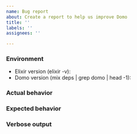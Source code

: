 ```yaml
---
name: Bug report
about: Create a report to help us improve Domo
title: ''
labels: ''
assignees: ''

---
```


### Environment

* Elixir version (elixir -v):
* Domo version (mix deps | grep domo | head -1):

### Actual behavior

<!--
Describe the actual behaviour. If you are seeing an error, include the full message and stacktrace. If you can provide a link to sample app that reproduces the behaviour, even better!
-->

### Expected behavior

<!--
Describe what's expected.
-->

### Verbose output

<!--
Run the following command in your project's directory:

mix clean && mix compile --verbose

If the bug happens during the test, then run the command in the test environment like the following:

MIX_ENV=test mix clean && mix compile --verbose

Attach the output.
-->
